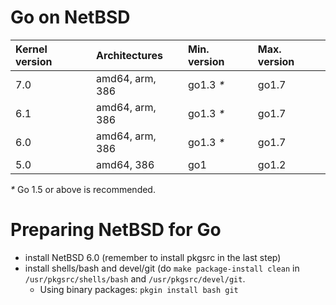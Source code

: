 # Go on NetBSD

| **Kernel version** | **Architectures** | **Min. version** | **Max. version** |
|:-------------------|:------------------|:-----------------|:-----------------|
| 7.0                | amd64, arm, 386   | go1.3 _*_        | go1.7            |
| 6.1                | amd64, arm, 386   | go1.3 _*_        | go1.7            |
| 6.0                | amd64, arm, 386   | go1.3 _*_        | go1.7            |
| 5.0                | amd64, 386        | go1              | go1.2            |
 _*_ Go 1.5 or above is recommended.

# Preparing NetBSD for Go
  * install NetBSD 6.0 (remember to install pkgsrc in the last step)
  * install shells/bash and devel/git (do ` make package-install clean ` in ` /usr/pkgsrc/shells/bash ` and ` /usr/pkgsrc/devel/git `.
    * Using binary packages: ` pkgin install bash git `